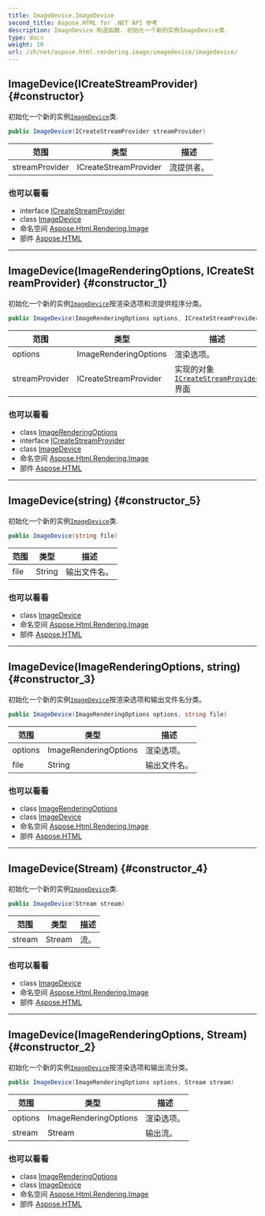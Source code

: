 ```yaml
---
title: ImageDevice.ImageDevice
second_title: Aspose.HTML for .NET API 参考
description: ImageDevice 构造函数. 初始化一个新的实例ImageDevice类.
type: docs
weight: 10
url: /zh/net/aspose.html.rendering.image/imagedevice/imagedevice/
---
```

## ImageDevice(ICreateStreamProvider) {#constructor}

初始化一个新的实例[`ImageDevice`](../)类.

```csharp
public ImageDevice(ICreateStreamProvider streamProvider)
```

| 范围 | 类型 | 描述 |
| --- | --- | --- |
| streamProvider | ICreateStreamProvider | 流提供者。 |

### 也可以看看

* interface [ICreateStreamProvider](../../../aspose.html.io/icreatestreamprovider/)
* class [ImageDevice](../)
* 命名空间 [Aspose.Html.Rendering.Image](../../imagedevice/)
* 部件 [Aspose.HTML](../../../)

---

## ImageDevice(ImageRenderingOptions, ICreateStreamProvider) {#constructor_1}

初始化一个新的实例[`ImageDevice`](../)按渲染选项和流提供程序分类。

```csharp
public ImageDevice(ImageRenderingOptions options, ICreateStreamProvider streamProvider)
```

| 范围 | 类型 | 描述 |
| --- | --- | --- |
| options | ImageRenderingOptions | 渲染选项。 |
| streamProvider | ICreateStreamProvider | 实现的对象[`ICreateStreamProvider`](../../../aspose.html.io/icreatestreamprovider/)界面 |

### 也可以看看

* class [ImageRenderingOptions](../../imagerenderingoptions/)
* interface [ICreateStreamProvider](../../../aspose.html.io/icreatestreamprovider/)
* class [ImageDevice](../)
* 命名空间 [Aspose.Html.Rendering.Image](../../imagedevice/)
* 部件 [Aspose.HTML](../../../)

---

## ImageDevice(string) {#constructor_5}

初始化一个新的实例[`ImageDevice`](../)类.

```csharp
public ImageDevice(string file)
```

| 范围 | 类型 | 描述 |
| --- | --- | --- |
| file | String | 输出文件名。 |

### 也可以看看

* class [ImageDevice](../)
* 命名空间 [Aspose.Html.Rendering.Image](../../imagedevice/)
* 部件 [Aspose.HTML](../../../)

---

## ImageDevice(ImageRenderingOptions, string) {#constructor_3}

初始化一个新的实例[`ImageDevice`](../)按渲染选项和输出文件名分类。

```csharp
public ImageDevice(ImageRenderingOptions options, string file)
```

| 范围 | 类型 | 描述 |
| --- | --- | --- |
| options | ImageRenderingOptions | 渲染选项。 |
| file | String | 输出文件名。 |

### 也可以看看

* class [ImageRenderingOptions](../../imagerenderingoptions/)
* class [ImageDevice](../)
* 命名空间 [Aspose.Html.Rendering.Image](../../imagedevice/)
* 部件 [Aspose.HTML](../../../)

---

## ImageDevice(Stream) {#constructor_4}

初始化一个新的实例[`ImageDevice`](../)类.

```csharp
public ImageDevice(Stream stream)
```

| 范围 | 类型 | 描述 |
| --- | --- | --- |
| stream | Stream | 流。 |

### 也可以看看

* class [ImageDevice](../)
* 命名空间 [Aspose.Html.Rendering.Image](../../imagedevice/)
* 部件 [Aspose.HTML](../../../)

---

## ImageDevice(ImageRenderingOptions, Stream) {#constructor_2}

初始化一个新的实例[`ImageDevice`](../)按渲染选项和输出流分类。

```csharp
public ImageDevice(ImageRenderingOptions options, Stream stream)
```

| 范围 | 类型 | 描述 |
| --- | --- | --- |
| options | ImageRenderingOptions | 渲染选项。 |
| stream | Stream | 输出流。 |

### 也可以看看

* class [ImageRenderingOptions](../../imagerenderingoptions/)
* class [ImageDevice](../)
* 命名空间 [Aspose.Html.Rendering.Image](../../imagedevice/)
* 部件 [Aspose.HTML](../../../)


